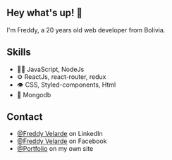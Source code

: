 <!-- <h1 align="center">
  <img src="https://images.unsplash.com/photo-1555066931-4365d14bab8c?ixlib=rb-1.2.1&ixid=MnwxMjA3fDB8MHxwaG90by1wYWdlfHx8fGVufDB8fHx8&auto=format&fit=crop&w=870&q=80" 
  object-fit="cover" height="100px"  alt="cover" />
</h1> -->

## Hey what's up! 👋
I'm Freddy, a 20 years old web developer from Bolivia.

<!-- - 🧭 Founder at [@th8ta](https://github.com/th8ta) and [@useverto](https://github.com/useverto) -->


## Skills
- 👨‍💻 JavaScript, NodeJs
- ⚙️ ReactJs, react-router, redux
- 👁️ CSS, Styled-components, Html
- 💽 Mongodb

## Contact
<!-- - [marton.lederer.hu](https://marton.lederer.hu) -->
- [@Freddy Velarde](https://www.linkedin.com/in/fevs/) on LinkedIn
- [@Freddy Velarde](https://www.facebook.com/freddy.velarde.969/) on Facebook
- [@Portfolio](https://freddyvelarde.netlify.app/) on my own site
